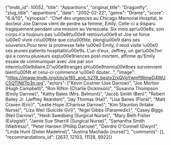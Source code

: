 {"tmdb_id": 10052, "title": "Apparitions", "original_title": "Dragonfly", "slug_title": "apparitions", "date": "2002-02-22", "genre": "Drame", "score": "6.4/10", "synopsis": "Chef des urgences au Chicago Memorial Hospital, le docteur Joe Darrow vient de perdre sa femme, Emily. Celle-ci a disparu tragiquement pendant une mission au Venezuela. Six mois apr\u00e8s, son corps n'a toujours pas \u00e9t\u00e9 retrouv\u00e9 et Joe se force \u00e0 vivre co\u00fbte que co\u00fbte, plong\u00e9 dans ses souvenirs.Pour tenir la promesse faite \u00e0 Emily, il rend visite \u00e0 ses jeunes patients hospitalis\u00e9s. L'un d'eux, Jeffrey, un gar\u00e7on qui a connu plusieurs exp\u00e9riences post-mortem, affirme qu'Emily essaie de communiquer avec Joe par son interm\u00e9diaire.D'\u00e9tranges ph\u00e9nom\u00e8nes surviennent bient\u00f4t et celui-ci commence \u00e0 douter...", "image": "https://image.tmdb.org/t/p/w185_and_h278_bestv2/xQVgYwmfWmwD4WUC5QTlNtlTp3n.jpg", "actors": ["Kevin Costner (Joe Darrow)", "Joe Morton (Hugh Campbell)", "Ron Rifkin (Charlie Dickinson)", "Susanna Thompson (Emily Darrow)", "Kathy Bates (Mrs. Belmont)", "Jacob Smith (Ben)", "Robert Bailey Jr. (Jeffrey Reardon)", "Jay Thomas (Hal)", "Lisa Banes (Flora)", "Matt Craven (Eric)", "Leslie Hope (Charisse Darrow)", "Kim Staunton (Intake Nurse)", "Liza Weil (Suicide Girl)", "Nigel Gibbs (Paramedic)", "Casey Biggs (Neil Darrow)", "Heidi Swedberg (Surgical Nurse)", "Mary Beth Fisher (Eulogist)", "Jamie Sue Sherrill (Surgical Nurse)", "Samantha Smith (Waitress)", "Peter Hansen (Phillip Darrow)", "Deirdre O'Connell (Gwyn)", "Linda Hunt (Sister Madeline)", "Justina Machado (nurse)"], "comments": [], "recommandations_id": [2637, 12103, 11128, 9922]}
